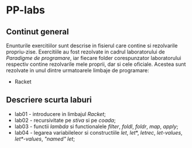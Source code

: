 # PP-labs

## Continut general

Enunturile exercitiilor sunt descrise in fisierul care contine si rezolvarile
propriu-zise. Exercitiile au fost rezolvate in cadrul laboratorului de *Paradigme
de programare*, iar fiecare folder corespunzator laboratorului respectiv contine
rezolvarile mele proprii, dar si cele oficiale. Acestea sunt rezolvate in unul
dintre urmatoarele limbaje de programare:

* Racket

## Descriere scurta laburi

* lab01 - introducere in limbajul *Racket*;
* lab02 - recursivitate pe *stiva* si pe *coada*;
* lab03 - functii *lambda* si functionalele *filter*, *foldl*, *foldr*, *map*, *apply*;
* lab04 - legarea variabileleor si constructiile *let*, *let**, *letrec*, *let-values*, *let\*-values*, *"named" let*;
